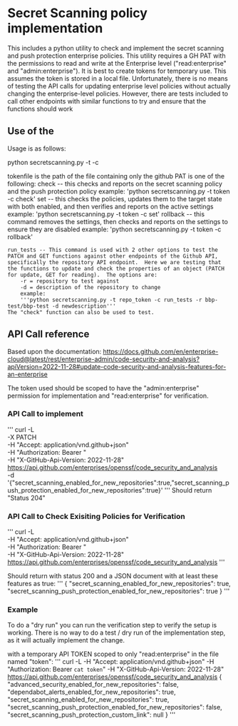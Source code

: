 # Secret Scanning policy implementation #


This includes a python utility to check and implement the secret scanning and push protection enterprise policies.  This utility requires a GH PAT with the permissions to read and write at the Enterprise level ("read:enterprise" and "admin:enterprise").  It is best to create tokens for temporary use.  This assumes the token is stored in a local file.  Unfortunately, there is no means of testing the API calls for updating enterprise level policies without actually changing the enterprise-level policies.  However, there are tests included to call other endpoints with similar functions to try and ensure that the functions should work

## Use of the 

Usage is as follows:

python secretscanning.py -t <tokenfile> -c <command>

tokenfile is the path of the file containing only the github PAT
<command> is one of the following: 
	check -- this checks and reports on the secret scanning policy and the push protection policy
		example: 'python secretscanning.py -t token -c check'
	set -- this checks the policies, updates them to the target state with both enabled, and then verifies and reports on the active settings
		example: 'python secretscanning.py -t token -c set'
	rollback -- this command removes the settings, then checks and reports on the settings to ensure they are disabled
		example: 'python secretscanning.py -t token -c rollback'
		
	run_tests -- This command is used with 2 other options to test the PATCH and GET functions against other endpoints of the Github API, specifically the repository API endpoint.  Here we are testing that the functions to update and check the properties of an object (PATCH for update, GET for reading).  The options are:
		-r = repository to test against
		-d = description of the repository to change
		example: 
		'''python secretscanning.py -t repo_token -c run_tests -r bbp-test/bbp-test -d newdescription'''
	The "check" function can also be used to test.


## API Call reference

Based upon the documentation: https://docs.github.com/en/enterprise-cloud@latest/rest/enterprise-admin/code-security-and-analysis?apiVersion=2022-11-28#update-code-security-and-analysis-features-for-an-enterprise

The token used should be scoped to have the "admin:enterprise" permission for implementation and "read:enterprise" for verification.

### API Call to implement ###
'''
curl -L \
  -X PATCH \
  -H "Accept: application/vnd.github+json" \
  -H "Authorization: Bearer <YOUR-TOKEN>" \
  -H "X-GitHub-Api-Version: 2022-11-28" \
  https://api.github.com/enterprises/openssf/code_security_and_analysis \
  -d '{"secret_scanning_enabled_for_new_repositories":true,"secret_scanning_push_protection_enabled_for_new_repositories":true}'
'''
Should return "Status 204"


### API Call to Check Exisiting Policies for Verification ##
'''
curl -L \
  -H "Accept: application/vnd.github+json" \
  -H "Authorization: Bearer <YOUR-TOKEN>" \
  -H "X-GitHub-Api-Version: 2022-11-28" \
  https://api.github.com/enterprises/openssf/code_security_and_analysis
'''

Should return with status 200 and a JSON document with at least these features as true:
'''
  {
  "secret_scanning_enabled_for_new_repositories": true,
  "secret_scanning_push_protection_enabled_for_new_repositories": true
  }
'''

### Example

To do a "dry run" you can run the verification step to verify the setup is working.  There is no way to do a test / dry run of the implementation step, as it will actually implement the change.


with a temporary API TOKEN scoped to only "read:enterprise" in the file named "token":
'''
curl -L -H "Accept: application/vnd.github+json" -H "Authorization: Bearer `cat token`" -H "X-GitHub-Api-Version: 2022-11-28" https://api.github.com/enterprises/openssf/code_security_and_analysis
{
  "advanced_security_enabled_for_new_repositories": false,
  "dependabot_alerts_enabled_for_new_repositories": true,
  "secret_scanning_enabled_for_new_repositories": true,
  "secret_scanning_push_protection_enabled_for_new_repositories": false,
  "secret_scanning_push_protection_custom_link": null
}
'''


